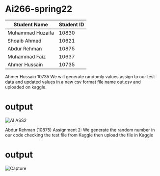 # Ai266-spring22

|      Student Name     | Student ID |
| --------------------- | ---------- |
|   Muhammad Huzaifa    |    10830   |
|   Shoaib Ahmed        |    10621   |
|   Abdur Rehman        |    10875   |
|   Muhammad Faiz       |    10637   |
|  Ahmer Hussain        |    10735   |

Ahmer Hussain 10735
 We will generate randomly values assign to our test data and updated values in a new csv format file name out.csv and uploaded on kaggle.
 
 # output
![AI ASS2](https://user-images.githubusercontent.com/99546831/167914346-1abf5216-cf30-43fb-96b8-d91adee5d575.PNG)

Abdur Rehman (10875)
Assignment 2:
We generate the random number in our code checking the test file from Kaggle then upload the file in Kaggle
 # output
![Capture](https://user-images.githubusercontent.com/87324678/167905429-7d8d72b1-57a4-49ec-bdbd-a08b3dcd9ed9.PNG)
